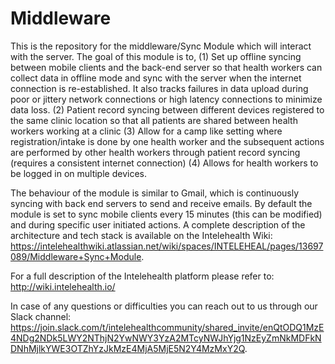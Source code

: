 # Middleware
This is the repository for the middleware/Sync Module which will interact with the server. The goal of this module is to,
(1) Set up offline syncing between mobile clients and the back-end server so that health workers can collect data in offline mode and sync with the server when the internet connection is re-established. It also tracks failures in data upload during poor or jittery network connections or high latency connections to minimize data loss.
(2) Patient record syncing between different devices registered to the same clinic location so that all patients are shared between health workers working at a clinic
(3) Allow for a camp like setting where registration/intake is done by one health worker and the subsequent actions are performed by other health workers through patient record syncing (requires a consistent internet connection)
(4) Allows for health workers to be logged in on multiple devices.

The behaviour of the module is similar to Gmail, which is continuously syncing with back end servers to send and receive emails. By default the module is set to sync mobile clients every 15 minutes (this can be modified) and during specific user initiated actions. 
A complete description of the architecture and tech stack is available on the Intelehealth Wiki: https://intelehealthwiki.atlassian.net/wiki/spaces/INTELEHEAL/pages/13697089/Middleware+Sync+Module.

For a full description of the Intelehealth platform please refer to: http://wiki.intelehealth.io/

In case of any questions or difficulties you can reach out to us through our Slack channel:
https://join.slack.com/t/intelehealthcommunity/shared_invite/enQtODQ1MzE4NDg2NDk5LWY2NThjN2YwNWY3YzA2MTcyNWJhYjg1NzEyZmNkMDFkNDNhMjlkYWE3OTZhYzJkMzE4MjA5MjE5N2Y4MzMxY2Q.
